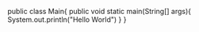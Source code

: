 public class Main{
        public void static main(String[] args){
                System.out.println("Hello World")
        }
}
